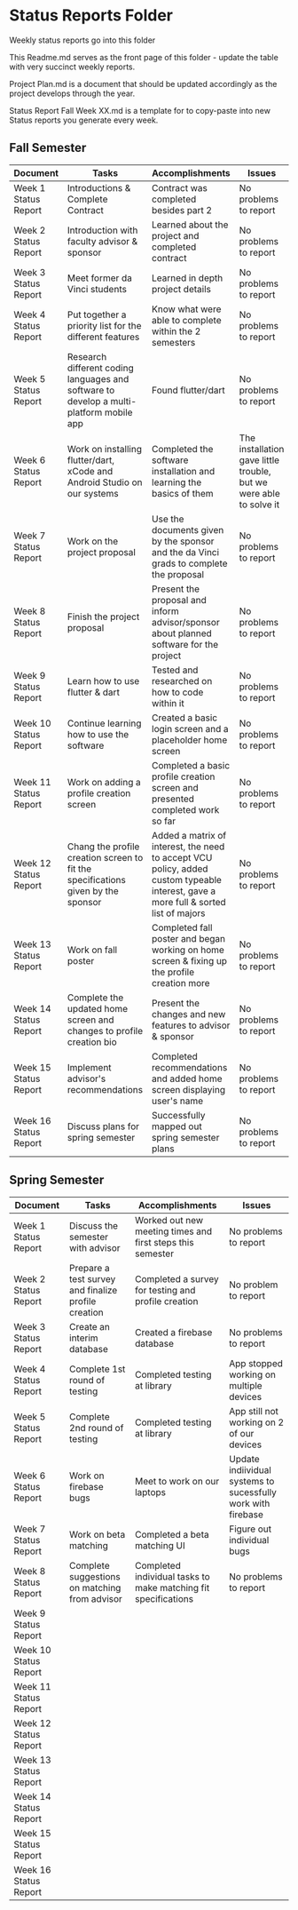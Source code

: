 # Status Reports Folder
Weekly status reports go into this folder

This Readme.md serves as the front page of this folder - update the table with very succinct weekly reports.

Project Plan.md is a document that should be updated accordingly as the project develops through the year.

Status Report Fall Week XX.md is a template for to copy-paste into new Status reports you generate every week.

## Fall Semester

| Document | Tasks | Accomplishments | Issues |
|---|---|---|---|
| Week 1 Status Report | Introductions & Complete Contract | Contract was completed besides part 2 | No problems to report |
| Week 2 Status Report | Introduction with faculty advisor & sponsor | Learned about the project and completed contract | No problems to report |
| Week 3 Status Report | Meet former da Vinci students | Learned in depth project details | No problems to report |
| Week 4 Status Report | Put together a priority list for the different features | Know what were able to complete within the 2 semesters | No problems to report |
| Week 5 Status Report | Research different coding languages and software to develop a multi-platform mobile app| Found flutter/dart | No problems to report |
| Week 6 Status Report | Work on installing flutter/dart, xCode and Android Studio on our systems | Completed the software installation and learning the basics of them | The installation gave little trouble, but we were able to solve it |
| Week 7 Status Report | Work on the project proposal | Use the documents given by the sponsor and the da Vinci grads to complete the proposal | No problems to report |
| Week 8 Status Report | Finish the project proposal | Present the proposal and inform advisor/sponsor about planned software for the project | No problems to report |
| Week 9 Status Report | Learn how to use flutter & dart | Tested and researched on how to code within it | No problems to report |
| Week 10 Status Report | Continue learning how to use the software | Created a basic login screen and a placeholder home screen | No problems to report |
| Week 11 Status Report | Work on adding a profile creation screen | Completed a basic profile creation screen and presented completed work so far| No problems to report |
| Week 12 Status Report | Chang the profile creation screen to fit the specifications given by the sponsor | Added a matrix of interest, the need to accept VCU policy, added custom typeable interest, gave a more full & sorted list of majors | No problems to report |
| Week 13 Status Report | Work on fall poster | Completed fall poster and began working on home screen & fixing up the profile creation more | No problems to report |
| Week 14 Status Report | Complete the updated home screen and changes to profile creation bio | Present the changes and new features to advisor & sponsor | No problems to report |
| Week 15 Status Report | Implement advisor's recommendations | Completed recommendations and added home screen displaying user's name | No problems to report |
| Week 16 Status Report | Discuss plans for spring semester | Successfully mapped out spring semester plans | No problems to report |

## Spring Semester

| Document | Tasks | Accomplishments| Issues |
|---|---|---|---|
| Week 1 Status Report | Discuss the semester with advisor | Worked out new meeting times and first steps this semester| No problems to report |
| Week 2 Status Report | Prepare a test survey and finalize profile creation | Completed a survey for testing and profile creation | No problem to report |
| Week 3 Status Report | Create an interim database | Created a firebase database | No problems to report |
| Week 4 Status Report | Complete 1st round of testing | Completed testing at library | App stopped working on multiple devices |
| Week 5 Status Report | Complete 2nd round of testing | Completed testing at library | App still not working on 2 of our devices |
| Week 6 Status Report | Work on firebase bugs | Meet to work on our laptops | Update indiividual systems to sucessfully work with firebase |
| Week 7 Status Report | Work on beta matching | Completed a beta matching UI | Figure out individual bugs |
| Week 8 Status Report | Complete suggestions on matching from advisor | Completed individual tasks to make matching fit specifications | No problems to report |
| Week 9 Status Report | | | |
| Week 10 Status Report | | | |
| Week 11 Status Report | | | |
| Week 12 Status Report | | | |
| Week 13 Status Report | | | |
| Week 14 Status Report | | | |
| Week 15 Status Report | | | |
| Week 16 Status Report | | | |
